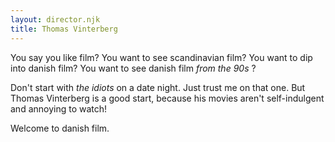 ```yaml
---
layout: director.njk
title: Thomas Vinterberg
---
```


You say you like film? You want to see scandinavian film?
You want to dip into danish film? You want to see danish film _from the 90s_ ?

Don't start with _the idiots_ on a date night. Just trust me on that one. But Thomas Vinterberg is a good start, because his movies aren't self-indulgent and annoying to watch! 

Welcome to danish film.
